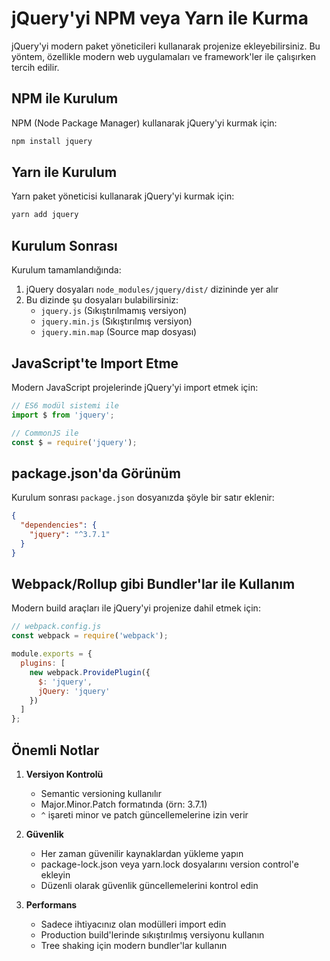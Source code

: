# jQuery'yi NPM veya Yarn ile Kurma

jQuery'yi modern paket yöneticileri kullanarak projenize ekleyebilirsiniz. Bu yöntem, özellikle modern web uygulamaları ve framework'ler ile çalışırken tercih edilir.

## NPM ile Kurulum

NPM (Node Package Manager) kullanarak jQuery'yi kurmak için:

```bash
npm install jquery
```

## Yarn ile Kurulum

Yarn paket yöneticisi kullanarak jQuery'yi kurmak için:

```bash
yarn add jquery
```

## Kurulum Sonrası

Kurulum tamamlandığında:

1. jQuery dosyaları `node_modules/jquery/dist/` dizininde yer alır
2. Bu dizinde şu dosyaları bulabilirsiniz:
   - `jquery.js` (Sıkıştırılmamış versiyon)
   - `jquery.min.js` (Sıkıştırılmış versiyon)
   - `jquery.min.map` (Source map dosyası)

## JavaScript'te Import Etme

Modern JavaScript projelerinde jQuery'yi import etmek için:

```javascript
// ES6 modül sistemi ile
import $ from 'jquery';

// CommonJS ile
const $ = require('jquery');
```

## package.json'da Görünüm

Kurulum sonrası `package.json` dosyanızda şöyle bir satır eklenir:

```json
{
  "dependencies": {
    "jquery": "^3.7.1"
  }
}
```

## Webpack/Rollup gibi Bundler'lar ile Kullanım

Modern build araçları ile jQuery'yi projenize dahil etmek için:

```javascript
// webpack.config.js
const webpack = require('webpack');

module.exports = {
  plugins: [
    new webpack.ProvidePlugin({
      $: 'jquery',
      jQuery: 'jquery'
    })
  ]
};
```

## Önemli Notlar

1. **Versiyon Kontrolü**
   - Semantic versioning kullanılır
   - Major.Minor.Patch formatında (örn: 3.7.1)
   - `^` işareti minor ve patch güncellemelerine izin verir

2. **Güvenlik**
   - Her zaman güvenilir kaynaklardan yükleme yapın
   - package-lock.json veya yarn.lock dosyalarını version control'e ekleyin
   - Düzenli olarak güvenlik güncellemelerini kontrol edin

3. **Performans**
   - Sadece ihtiyacınız olan modülleri import edin
   - Production build'lerinde sıkıştırılmış versiyonu kullanın
   - Tree shaking için modern bundler'lar kullanın